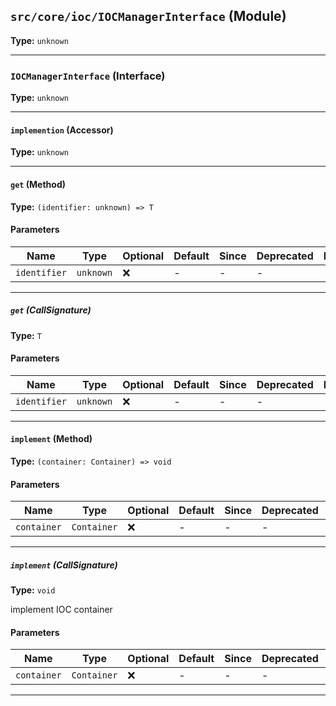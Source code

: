 ## `src/core/ioc/IOCManagerInterface` (Module)

**Type:** `unknown`

---

### `IOCManagerInterface` (Interface)

**Type:** `unknown`

---

#### `implemention` (Accessor)

**Type:** `unknown`

---

#### `get` (Method)

**Type:** `(identifier: unknown) => T`

#### Parameters

| Name         | Type      | Optional | Default | Since | Deprecated | Description |
| ------------ | --------- | -------- | ------- | ----- | ---------- | ----------- |
| `identifier` | `unknown` | ❌       | -       | -     | -          |             |

---

##### `get` (CallSignature)

**Type:** `T`

#### Parameters

| Name         | Type      | Optional | Default | Since | Deprecated | Description |
| ------------ | --------- | -------- | ------- | ----- | ---------- | ----------- |
| `identifier` | `unknown` | ❌       | -       | -     | -          |             |

---

#### `implement` (Method)

**Type:** `(container: Container) => void`

#### Parameters

| Name        | Type        | Optional | Default | Since | Deprecated | Description |
| ----------- | ----------- | -------- | ------- | ----- | ---------- | ----------- |
| `container` | `Container` | ❌       | -       | -     | -          |             |

---

##### `implement` (CallSignature)

**Type:** `void`

implement IOC container

#### Parameters

| Name        | Type        | Optional | Default | Since | Deprecated | Description |
| ----------- | ----------- | -------- | ------- | ----- | ---------- | ----------- |
| `container` | `Container` | ❌       | -       | -     | -          |             |

---
